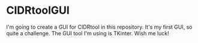 # CIDRtoolGUI

I'm going to create a GUI for CIDRtool in this repository. It's my first GUI, so quite a challenge.
The GUI tool I'm using is TKinter. Wish me luck!
